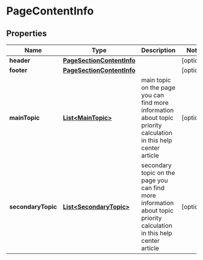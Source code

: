 

# PageContentInfo


## Properties

| Name | Type | Description | Notes |
|------------ | ------------- | ------------- | -------------|
|**header** | [**PageSectionContentInfo**](PageSectionContentInfo.md) |  |  [optional] |
|**footer** | [**PageSectionContentInfo**](PageSectionContentInfo.md) |  |  [optional] |
|**mainTopic** | [**List&lt;MainTopic&gt;**](MainTopic.md) | main topic on the page you can find more information about topic priority calculation in this help center article |  [optional] |
|**secondaryTopic** | [**List&lt;SecondaryTopic&gt;**](SecondaryTopic.md) | secondary topic on the page you can find more information about topic priority calculation in this help center article |  [optional] |



